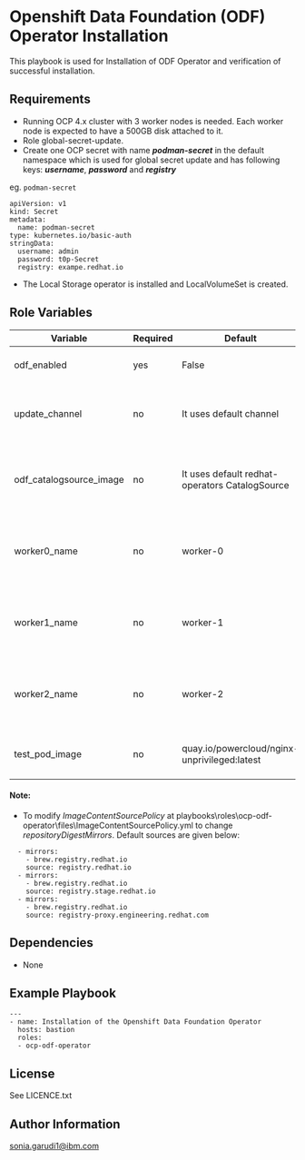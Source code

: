 
Openshift Data Foundation (ODF) Operator Installation
=========
This playbook is used for Installation of ODF Operator and verification of successful installation.


Requirements
------------

 - Running OCP 4.x cluster with 3 worker nodes is needed. Each worker node is expected to have a 500GB disk attached to it.
 - Role global-secret-update.
 - Create one OCP secret with name ***podman-secret***  in the default namespace which is used for global secret update and has following keys:
   ***username***, ***password***  and ***registry***

eg. `podman-secret`
```
apiVersion: v1
kind: Secret
metadata:
  name: podman-secret
type: kubernetes.io/basic-auth
stringData:
  username: admin
  password: t0p-Secret
  registry: exampe.redhat.io
```
 - The Local Storage operator is installed and LocalVolumeSet is created.

Role Variables
--------------

| Variable                    | Required | Default                                    | Comments |
|-----------------------------|----------|--------------------------------------------|-----------------------------------------------------|
| odf_enabled  |yes | False| Flag to be set to true to run this playbook |
| update_channel  | no | It uses default channel | It is used to set subscription channel for ODF Operator |
| odf_catalogsource_image  | no | It uses default redhat-operators CatalogSource | It is used to set Index-Image of ODF Operator in the CatalogSource |
| worker0_name  |no | worker-0| Enter name of 1st worker node(to be used in case of PowerVS cluster) |
| worker1_name  |no | worker-1| Enter name of 2nd worker node(to be used in case of PowerVS cluster) |
| worker2_name  |no | worker-2| Enter name of 3rd worker node(to be used in case of PowerVS cluster) |
| test_pod_image  |no | quay.io/powercloud/nginx-unprivileged:latest| Test image to be used for operator validation |

#### Note:

- To modify  *ImageContentSourcePolicy* at playbooks\roles\ocp-odf-operator\files\ImageContentSourcePolicy.yml to change *repositoryDigestMirrors*.
Default sources are given below:
```
  - mirrors:
    - brew.registry.redhat.io
    source: registry.redhat.io
  - mirrors:
    - brew.registry.redhat.io
    source: registry.stage.redhat.io
  - mirrors:
    - brew.registry.redhat.io
    source: registry-proxy.engineering.redhat.com
```

Dependencies
------------

 - None

Example Playbook
----------------
```
---
- name: Installation of the Openshift Data Foundation Operator
  hosts: bastion
  roles:
  - ocp-odf-operator
```
License
-------

See LICENCE.txt

Author Information
------------------

sonia.garudi1@ibm.com
